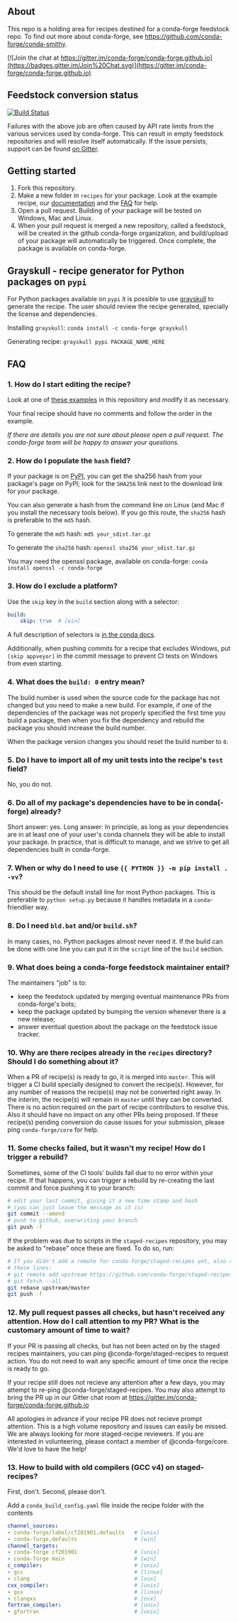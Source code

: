 ## About

This repo is a holding area for recipes destined for a conda-forge feedstock repo. To find out more about conda-forge, see https://github.com/conda-forge/conda-smithy.

[![Join the chat at https://gitter.im/conda-forge/conda-forge.github.io](https://badges.gitter.im/Join%20Chat.svg)](https://gitter.im/conda-forge/conda-forge.github.io)


## Feedstock conversion status

[![Build Status](https://dev.azure.com/conda-forge/feedstock-builds/_apis/build/status/staged-recipes?branchName=master&jobName=create_feedstocks)](https://dev.azure.com/conda-forge/feedstock-builds/_build/latest?definitionId=2259&branchName=master)

Failures with the above job are often caused by API rate limits from the various services used by conda-forge.
This can result in empty feedstock repositories and will resolve itself automatically.
If the issue persists, support can be found [on Gitter](https://gitter.im/conda-forge/conda-forge.github.io).

## Getting started

1. Fork this repository.
2. Make a new folder in `recipes` for your package. Look at the example recipe, our [documentation](http://conda-forge.org/docs/maintainer/adding_pkgs.html#) and the [FAQ](https://github.com/conda-forge/staged-recipes#faq)  for help.
3. Open a pull request. Building of your package will be tested on Windows, Mac and Linux.
4. When your pull request is merged a new repository, called a feedstock, will be created in the github conda-forge organization, and build/upload of your package will automatically be triggered. Once complete, the package is available on conda-forge.


## Grayskull - recipe generator for Python packages on `pypi`

For Python packages available on `pypi` it is possible to use [grayskull](https://github.com/conda-incubator/grayskull) to generate the recipe. The user should review the recipe generated, specially the license and dependencies.

Installing `grayskull`: `conda install -c conda-forge grayskull`

Generating recipe: `grayskull pypi PACKAGE_NAME_HERE`


## FAQ

### 1. **How do I start editing the recipe?**

Look at one of [these examples](https://github.com/conda-forge/staged-recipes/tree/master/recipes)
in this repository and modify it as necessary.

Your final recipe should have no comments and follow the order in the example.

*If there are details you are not sure about please open a pull request. The conda-forge team will be happy to answer your questions.*

### 2. **How do I populate the `hash` field?**

If your package is on [PyPI](https://pypi.org), you can get the sha256 hash from your package's page on PyPI; look for the `SHA256` link next to the download link for your package.

You can also generate a hash from the command line on Linux (and Mac if you install the necessary tools below). If you go this route, the `sha256` hash is preferable to the `md5` hash.

To generate the `md5` hash: `md5 your_sdist.tar.gz`

To generate the `sha256` hash: `openssl sha256 your_sdist.tar.gz`

You may need the openssl package, available on conda-forge:
`conda install openssl -c conda-forge`

### 3. **How do I exclude a platform?**

Use the `skip` key in the `build` section along with a selector:

```yaml
build:
    skip: true  # [win]
```

A full description of selectors is [in the conda docs](https://docs.conda.io/projects/conda-build/en/latest/resources/define-metadata.html#preprocessing-selectors).

Additionally, when pushing commits for a recipe that excludes Windows, put `[skip appveyor]` in the commit message to prevent CI tests
on Windows from even starting.


### 4. **What does the `build: 0` entry mean?**

The build number is used when the source code for the package has not changed but you need to make a new
build. For example, if one of the dependencies of the package was not properly specified the first time
you build a package, then when you fix the dependency and rebuild the package you should increase the build
number.

When the package version changes you should reset the build number to `0`.

### 5. **Do I have to import all of my unit tests into the recipe's `test` field?**

No, you do not.

### 6. **Do all of my package's dependencies have to be in conda(-forge) already?**

Short answer: yes. Long answer: In principle, as long as your dependencies are in at least one of
your user's conda channels they will be able to install your package. In practice, that is difficult
to manage, and we strive to get all dependencies built in conda-forge.

### 7. **When or why do I need to use `{{ PYTHON }} -m pip install . -vv`?**

This should be the default install line for most Python packages. This is preferable to `python setup.py` because it handles metadata in a `conda`-friendlier way.

### 8. **Do I need `bld.bat` and/or `build.sh`?**

In many cases, no. Python packages almost never need it. If the build can be done with one line you can put it in the `script` line of the `build` section.

### 9. What does being a conda-forge feedstock maintainer entail?

The maintainers "job" is to:

- keep the feedstock updated by merging eventual maintenance PRs from conda-forge's bots;
- keep the package updated by bumping the version whenever there is a new release;
- answer eventual question about the package on the feedstock issue tracker.

### 10. Why are there recipes already in the `recipes` directory? Should I do something about it?

When a PR of recipe(s) is ready to go, it is merged into `master`. This will trigger a CI build specially designed to convert the recipe(s). However, for any number of reasons the recipe(s) may not be converted right away. In the interim, the recipe(s) will remain in `master` until they can be converted. There is no action required on the part of recipe contributors to resolve this. Also it should have no impact on any other PRs being proposed. If these recipe(s) pending conversion do cause issues for your submission, please ping `conda-forge/core` for help.

### 11. **Some checks failed, but it wasn't my recipe! How do I trigger a rebuild?**

Sometimes, some of the CI tools' builds fail due to no error within your recipe. If that happens, you can trigger a rebuild by re-creating the last commit and force pushing it to your branch:

```bash
# edit your last commit, giving it a new time stamp and hash
# (you can just leave the message as it is)
git commit --amend
# push to github, overwriting your branch
git push -f
```

If the problem was due to scripts in the `staged-recipes` repository, you may be asked to "rebase" once these are fixed. To do so, run:
```bash
# If you didn't add a remote for conda-forge/staged-recipes yet, also run
# these lines:
# git remote add upstream https://github.com/conda-forge/staged-recipes.git
# git fetch --all
git rebase upstream/master
git push -f
```

### 12. My pull request passes all checks, but hasn't received any attention. How do I call attention to my PR?  What is the customary amount of time to wait?

If your PR is passing all checks, but has not been acted on by the staged recipes
maintainers, you can ping @conda-forge/staged-recipes to request action. You do
not need to wait any specific amount of time once the recipe is ready to go.

If your recipe still does not recieve any attention after a few days, you may
attempt to re-ping @conda-forge/staged-recipes. You may also attempt to bring
the PR up in our Gitter chat room at https://gitter.im/conda-forge/conda-forge.github.io

All apologies in advance if your recipe PR does not recieve prompt attention.
This is a high volume repository and issues can easily be missed. We are always
looking for more staged-recipe reviewers. If you are interested in volunteering,
please contact a member of @conda-forge/core. We'd love to have the help!

### 13. How to build with old compilers (GCC v4) on staged-recipes?

First, don't. Second, please don't.

Add a `conda_build_config.yaml` file inside the recipe folder with the contents

```yaml
channel_sources:
- conda-forge/label/cf201901,defaults   # [unix]
- conda-forge,defaults                  # [win]
channel_targets:
- conda-forge cf201901                  # [unix]
- conda-forge main                      # [win]
c_compiler:                             # [unix]
- gcc                                   # [linux]
- clang                                 # [osx]
cxx_compiler:                           # [unix]
- gxx                                   # [linux]
- clangxx                               # [osx]
fortran_compiler:                       # [unix]
- gfortran                              # [unix]
```

